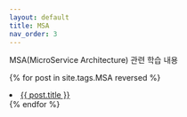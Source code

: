 ```yaml
---
layout: default
title: MSA
nav_order: 3
---
```


MSA(MicroService Architecture) 관련 학습 내용

{% for post in site.tags.MSA reversed %}
  <li><a href="{{ post.url }}">{{ post.title }}</a></li>
{% endfor %}